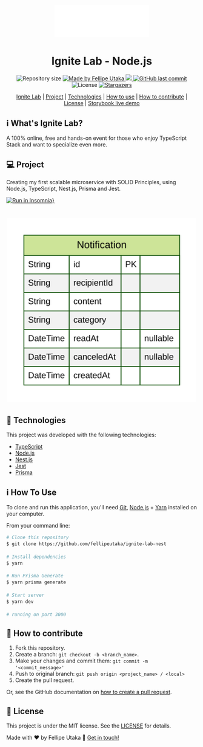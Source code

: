 <h1 align="center">
  <img alt="Ignite logo" title="#iglab" src=".github/ignite.svg" width="250px" />
</h1>

<h1 align="center"> 
	Ignite Lab - Node.js
</h4>
<p align="center">
  <img alt="Repository size" src="https://img.shields.io/github/repo-size/fellipeutaka/ignite-lab-nest">

<a href="https://www.linkedin.com/in/fellipeutaka/">
  <img alt="Made by Fellipe Utaka" src="https://img.shields.io/badge/made%20by-Fellipe%20Utaka-%2304D361">
</a>

<a aria-label="Completed" href="https://lp.rocketseat.com.br/ignite">
    <img src="https://img.shields.io/badge/Ignite-done-brightgreen?logo=data:image/png;base64,iVBORw0KGgoAAAANSUhEUgAAABAAAAAQCAMAAAAoLQ9TAAAALVBMVEVHcExxWsF0XMJzXMJxWcFsUsD///9jRrzY0u6Xh9Gsn9n39fyMecy0qd2bjNJWBT0WAAAABHRSTlMA2Do606wF2QAAAGlJREFUGJVdj1cWwCAIBLEsRU3uf9xobDH8+GZwUYi8i6ucJwrxKE+7D0G9Q4vlYqtmCSjndr4CgCgzlyFgfKfKCVO0LrPKjmiqMxGXkJwNnXskqWG+1oSM+BSwD8f29YLNjvx/OQrn+g99oQSoNmt3PgAAAABJRU5ErkJggg=="></img>
</a>

<a href="https://github.com/fellipeutaka/ignite-lab-nest/commits">
    <img alt="GitHub last commit" src="https://img.shields.io/github/last-commit/fellipeutaka/ignite-lab-nest">
</a>

<img alt="License" src="https://img.shields.io/badge/license-MIT-brightgreen">
  <a href="https://github.com/fellipeutaka/ignite-lab-nest/stargazers">
    <img alt="Stargazers" src="https://img.shields.io/github/stars/fellipeutaka/ignite-lab-nest?style=social">
  </a>
</p>
<p align="center">
  <a href="#-iglab">Ignite Lab</a>   |   
  <a href="#-project">Project</a>   |   
  <a href="#-technologies">Technologies</a>   |   
  <a href="#ℹ%EF%B8%8F-how-to-use">How to use</a>   |   
  <a href="#-how-to-contribute">How to contribute</a>   |   
  <a href="#-license">License</a>   |   
  <a href="https://fellipeutaka.github.io/ignite-lab-nest/?path=/story/components-button--default">Storybook live demo</a>
</p>

## ℹ️ What's Ignite Lab?

A 100% online, free and hands-on event for those who enjoy TypeScript Stack and want to specialize even more.

## 💻 Project

Creating my first scalable microservice with SOLID Principles, using Node.js, TypeScript, Nest.js, Prisma and Jest.

[![Run in Insomnia}](https://insomnia.rest/images/run.svg)](<https://insomnia.rest/run/?label=Notifications%20Service%20(Ignite%20Lab)&uri=https%3A%2F%2Fraw.githubusercontent.com%2Ffellipeutaka%2Fignite-lab-nest%2Fmain%2FInsomnia.json>)

<h1 align="center">
    <img alt="ERD" title="ERD" src=".github/ERD.svg" width="500px" />
</h1>

## 🚀 Technologies

This project was developed with the following technologies:

- [TypeScript][ts]
- [Node.js][node]
- [Nest.js][nest]
- [Jest][jest]
- [Prisma][prisma]

## ℹ️ How To Use

To clone and run this application, you'll need [Git](git), [Node.js][node] + [Yarn][yarn] installed on your computer.

From your command line:

```bash
# Clone this repository
$ git clone https://github.com/fellipeutaka/ignite-lab-nest

# Install dependencies
$ yarn

# Run Prisma Generate
$ yarn prisma generate

# Start server
$ yarn dev

# running on port 3000
```

## 🤔 How to contribute

1. Fork this repository.
2. Create a branch: `git checkout -b <branch_name>`.
3. Make your changes and commit them: `git commit -m '<commit_message>'`
4. Push to original branch: `git push origin <project_name> / <local>`
5. Create the pull request.

Or, see the GitHub documentation on [how to create a pull request](https://help.github.com/en/github/collaborating-with-issues-and-pull-requests/creating-a-pull-request).

## 📝 License

This project is under the MIT license. See the [LICENSE](https://github.com/fellipeutaka/ignite-lab-nest/blob/master/LICENSE) for details.

Made with ♥ by Fellipe Utaka 👋 [Get in touch!](https://www.linkedin.com/in/fellipeutaka/)

[ts]: https://www.typescriptlang.org/
[node]: https://nodejs.org/
[nest]: https://nestjs.com/
[jest]: https://jestjs.io/
[prisma]: https://www.prisma.io/
[git]: https://git-scm.com
[yarn]: https://yarnpkg.com/

